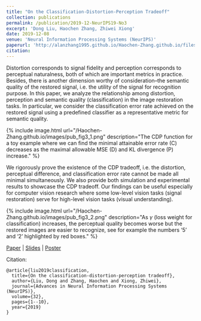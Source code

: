 ```yaml
---
title: "On the Classification-Distortion-Perception Tradeoff"
collection: publications
permalink: /publication/2019-12-NeurIPS19-No3
excerpt: 'Dong Liu, Haochen Zhang, Zhiwei Xiong'
date: 2019-12-08
venue: 'Neural Information Processing Systems (NeurIPS)'
paperurl: 'http://alanzhang1995.github.io/Haochen-Zhang.github.io/files/NeurIPS-2019-on-the-classification-distortion-perception-tradeoff-Paper.pdf'
citation: 
---
```


Distortion corresponds to signal fidelity and perception corresponds to perceptual naturalness, both of which are important metrics in practice. Besides, there is another dimension worthy of consideration–the semantic quality of the restored signal, i.e. the utility of the signal for recognition purpose. 
In this paper, we analyze the relationship among distortion, perception and semantic quality (classification) in the image restoration tasks. In particular, we consider the classification error rate achieved on the restored signal using a predefined classifier as a representative metric for semantic quality. 

{% include image.html url="/Haochen-Zhang.github.io/images/pub_fig3_1.png" description="The CDP function for a toy example where we can find the minimal attainable error rate (C) decreases as the maximal allowable MSE (D) and KL divergence (P) increase." %}

We rigorously prove the existence of the CDP tradeoff, i.e. the distortion, perceptual difference, and classification error rate cannot be made all minimal simultaneously. We also provide both simulation and experimental results to showcase the CDP tradeoff. Our findings can be useful especially for computer vision research where some low-level vision tasks (signal restoration) serve for high-level vision tasks (visual understanding).

{% include image.html url="/Haochen-Zhang.github.io/images/pub_fig3_2.png" description="As $\gamma$ (loss weight for classification) increases, the perceptual quality becomes worse but the restored images are easier to recognize, see for example the numbers ‘5’ and ‘2’ highlighted by red boxes." %}

[Paper](https://papers.nips.cc/paper/2019/file/6c29793a140a811d0c45ce03c1c93a28-Paper.pdf)  &#124; [Slides](http://alanzhang1995.github.io/Haochen-Zhang.github.io/files/NeurIPS19_Slides.pdf) &#124; [Poster](http://alanzhang1995.github.io/Haochen-Zhang.github.io/files/NeurIPS2019_Poster.pdf)

Citation: 
```
@article{liu2019classification,
  title={On the classification-distortion-perception tradeoff},
  author={Liu, Dong and Zhang, Haochen and Xiong, Zhiwei},
  journal={Advances in Neural Information Processing Systems (NeurIPS)},
  volume={32},
  pages={1--10},
  year={2019}
}
```
